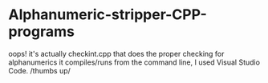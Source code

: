 # Alphanumeric-stripper-CPP-programs

oops! it's actually checkint.cpp that does the proper checking for alphanumerics
it compiles/runs from the command line, I used Visual Studio Code. /thumbs up/
